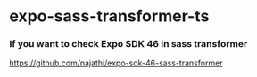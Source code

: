 # expo-sass-transformer-ts

### If you want to check Expo SDK 46 in sass transformer
https://github.com/najathi/expo-sdk-46-sass-transformer

